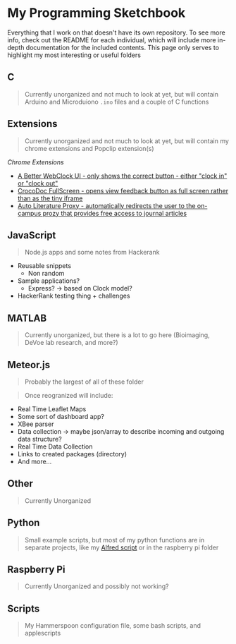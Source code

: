 # My Programming Sketchbook

Everything that I work on that doesn't have its own repository. To see more info, check out the README for each individual, which will include more in-depth documentation for the included contents. This page only serves to highlight my most interesting or useful folders

## C

> Currently unorganized and not much to look at yet, but will contain Arduino and Microduiono ```.ino``` files and a couple of C functions

## Extensions

> Currently unorganized and not much to look at yet, but will contain my chrome extensions and Popclip extension(s)

*Chrome Extensions*

- [A Better WebClock UI - only shows the correct button - either "clock in" or "clock out"](https://github.com/KyleKing/My-Programming-Sketchbook/tree/master/Chrome%20Extensions/A%20Better%20WebClock)
- [CrocoDoc FullScreen - opens view feedback button as full screen rather than as the tiny iframe](https://github.com/KyleKing/My-Programming-Sketchbook/tree/master/Chrome%20Extensions/CrocDoc%20FullScreen)
- [Auto Literature Proxy - automatically redirects the user to the on-campus prozy that provides free access to journal articles](https://github.com/KyleKing/My-Programming-Sketchbook/tree/master/Chrome%20Extensions/Auto%20Literature%20Proxy)

## JavaScript

> Node.js apps and some notes from Hackerank

- Reusable snippets
	- Non random
- Sample applications?
	- Express? -> based on Clock model?
- HackerRank testing thing + challenges

## MATLAB

> Currently unorganized, but there is a lot to go here (Bioimaging, DeVoe lab research, and more?)

## Meteor.js

> Probably the largest of all of these folder

> Once reogranized will include:

- Real Time Leaflet Maps
- Some sort of dashboard app?
- XBee parser
- Data collection -> maybe json/array to describe incoming and outgoing data structure?
- Real Time Data Collection
- Links to created packages (directory)
- And more...

## Other

> Currently Unorganized

## Python

> Small example scripts, but most of my python functions are in separate projects, like my [Alfred script](https://github.com/KyleKing/My-Programming-Sketchbook/blob/master/Alfred/user.workflow.D67DE9BE-47D0-4727-BF34-DFA7132EDCD1/hammerspoon.py) or in the raspberry pi folder

## Raspberry Pi

> Currently Unorganized and possibly not working?

## Scripts

> My Hammerspoon configuration file, some bash scripts, and applescripts
